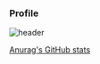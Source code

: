 ### Profile

![header](https://capsule-render.vercel.app/api?type=transparent&color=auto&height=300&section=header&text=Hoon-T&fontSize=90)

[Anurag's GitHub stats](https://github-readme-stats.vercel.app/api?username=HoonT&show_icons=true&theme=material-palenight)
